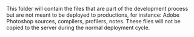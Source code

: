 This folder will contain the files that are part of the development process
but are not meant to be deployed to productions, for instance: Adobe
Photoshop sources, compilers, profilers, notes.
These files will not be copied to the server during the normal deployment cycle.